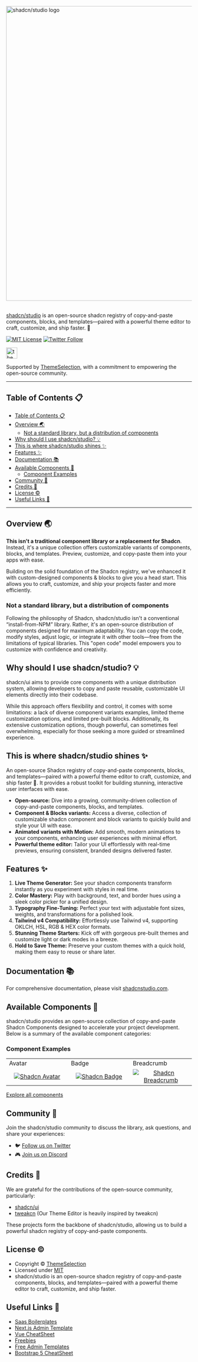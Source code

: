 <a href="https://shadcnstudio.com">
  <img alt="shadcn/studio logo" width="800" src="https://cdn.shadcnstudio.com/ss-assets/smm/marketing/shadcn-studio-smm-banner.png">
</a><br/><br/>

[shadcn/studio](https://shadcnstudio.com) is an open-source shadcn registry of copy-and-paste components, blocks, and templates—paired with a powerful theme editor to craft, customize, and ship faster. 🚀

<p>
    <a href="https://github.com/themeselection/shadcn-studio/blob/main/LICENSE.md"><img src="https://img.shields.io/badge/license-MIT-blue" alt="MIT License"></a>
    <a href="https://x.com/ShadCNStudio" target="_blank">
      <img alt="Twitter Follow" src="https://img.shields.io/twitter/follow/ShadCNStudio">
   </a>
</p>

<a href="https://themeselection.com" target="_blank">
  <img
    src="https://cdn.shadcnstudio.com/ts-assets/themeselection/logo/logo.png"
    alt="themeselection logo"
    height="30"
  />
</a>

Supported by [ThemeSelection](https://themeselection.com), with a commitment to empowering the open-source community.

---

## Table of Contents 📋

- [Table of Contents 📋](#table-of-contents-)
- [Overview 🌏](#overview-)
  - [Not a standard library, but a distribution of components](#not-a-standard-library-but-a-distribution-of-components)
- [Why should I use shadcn/studio? 💡](#why-should-i-use-shadcnstudio-)
- [This is where shadcn/studio shines ✨](#this-is-where-shadcnstudio-shines-)
- [Features ✨](#features-)
- [Documentation 📚](#documentation-)
- [Available Components 🧩](#available-components-)
  - [Component Examples](#component-examples)
- [Community 🤝](#community-)
- [Credits 🤘](#credits-)
- [License ©](#license-)
- [Useful Links 🎁](#useful-links-)

---

## Overview 🌏

**This isn&apos;t a traditional component library or a replacement for Shadcn**. Instead, it&apos;s a unique collection offers customizable variants of components, blocks, and templates. Preview, customize, and copy-paste them into your apps with ease.

Building on the solid foundation of the Shadcn registry, we&apos;ve enhanced it with custom-designed components & blocks to give you a head start. This allows you to craft, customize, and ship your projects faster and more efficiently.

### Not a standard library, but a distribution of components

Following the philosophy of Shadcn, shadcn/studio isn&apos;t a conventional “install-from-NPM” library. Rather, it&apos;s an open-source distribution of components designed for maximum adaptability. You can copy the code, modify styles, adjust logic, or integrate it with other tools—free from the limitations of typical libraries. This &quot;open code&quot; model empowers you to customize with confidence and creativity.

## Why should I use shadcn/studio? 💡

shadcn/ui aims to provide core components with a unique distribution system, allowing developers to copy and paste reusable, customizable UI elements directly into their codebase.

While this approach offers flexibility and control, it comes with some limitations: a lack of diverse component variants examples, limited theme customization options, and limited pre-built blocks. Additionally, its extensive customization options, though powerful, can sometimes feel overwhelming, especially for those seeking a more guided or streamlined experience.

## This is where shadcn/studio shines ✨

An open-source Shadcn registry of copy-and-paste components, blocks, and templates—paired with a powerful theme editor to craft, customize, and ship faster 🚀. It provides a robust toolkit for building stunning, interactive user interfaces with ease.

- **Open-source:** Dive into a growing, community-driven collection of copy-and-paste components, blocks, and templates.
- **Component & Blocks variants:** Access a diverse, collection of customizable shadcn component and block variants to quickly build and style your UI with ease.
- **Animated variants with Motion:** Add smooth, modern animations to your components, enhancing user experiences with minimal effort.
- **Powerful theme editor:** Tailor your UI effortlessly with real-time previews, ensuring consistent, branded designs delivered faster.

## Features ✨

1. **Live Theme Generator:** See your shadcn components transform instantly as you experiment with styles in real time.
2. **Color Mastery:** Play with background, text, and border hues using a sleek color picker for a unified design.
3. **Typography Fine-Tuning:** Perfect your text with adjustable font sizes, weights, and transformations for a polished look.
4. **Tailwind v4 Compatibility:** Effortlessly use Tailwind v4, supporting OKLCH, HSL, RGB & HEX color formats.
5. **Stunning Theme Starters:** Kick off with gorgeous pre-built themes and customize light or dark modes in a breeze.
6. **Hold to Save Theme:** Preserve your custom themes with a quick hold, making them easy to reuse or share later.

## Documentation 📚

For comprehensive documentation, please visit [shadcnstudio.com](https://shadcnstudio.com).

## Available Components 🧩

shadcn/studio provides an open-source collection of copy-and-paste Shadcn Components designed to accelerate your project development. Below is a summary of the available component categories:

### Component Examples

<table>
  <tr>
    <td width="33.3333%">Avatar</td>
    <td width="33.3333%">Badge</td>
    <td width="33.3333%">Breadcrumb</td>
  </tr>
  <tr>
    <td width="33.3333%" align="center">
      <a href="https://shadcnstudio.com/docs/components/avatar">
        <img alt="Shadcn Avatar" src="https://cdn.shadcnstudio.com/ss-assets/components-svg/components/avatar.svg">
      </a>
    </td>
    <td width="33.3333%" align="center">
      <a href="https://shadcnstudio.com/docs/components/badge">
        <img alt="Shadcn Badge" src="https://cdn.shadcnstudio.com/ss-assets/components-svg/components/badge.svg">
      </a>
    </td>
    <td width="33.3333%" align="center">
      <a href="https://shadcnstudio.com/docs/components/breadcrumb">
        <img alt="Shadcn Breadcrumb" src="https://cdn.shadcnstudio.com/ss-assets/components-svg/navigations/breadcrumb.svg">
      </a>
    </td>
  </tr>
</table>

[Explore all components](https://shadcnstudio.com/docs/components/avatar)

## Community 🤝

Join the shadcn/studio community to discuss the library, ask questions, and share your experiences:

- 🐦 [Follow us on Twitter](https://x.com/ShadCNStudio)
- 🎮 [Join us on Discord](https://discord.com/invite/kBHkY7DekX)

## Credits 🤘

We are grateful for the contributions of the open-source community, particularly:

- [shadcn/ui](https://ui.shadcn.com/)
- [tweakcn](https://tweakcn.com/) (Our Theme Editor is heavily inspired by tweakcn)

These projects form the backbone of shadcn/studio, allowing us to build a powerful shadcn registry of copy-and-paste components.

## License ©

- Copyright © [ThemeSelection](https://themeselection.com/)
- Licensed under [MIT](https://github.com/themeselection/shadcn-studio/blob/main/LICENSE.md)
- shadcn/studio is an open-source shadcn registry of copy-and-paste components, blocks, and templates—paired with a powerful theme editor to craft, customize, and ship faster.

## Useful Links 🎁

- [Saas Boilerplates](https://themeselection.com/item/category/saas-boilerplate)
- [Next.js Admin Template](https://themeselection.com/item/category/next-js-admin-template/)
- [Vue CheatSheet](https://vue-cheatsheet.themeselection.com/)
- [Freebies](https://themeselection.com/item/category/freebies/)
- [Free Admin Templates](https://themeselection.com/item/category/free-admin-templates/)
- [Bootstrap 5 CheatSheet](https://bootstrap-cheatsheet.themeselection.com/)
